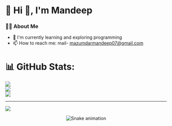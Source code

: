# 💫 Hi 👋, I'm Mandeep
### 👨‍💻 About Me
- 🌱 I'm currently learning and exploring programming
- 📫 How to reach me: mail- mazumdarmandeep07@gmail.com
# 📊 GitHub Stats:
![](https://github-readme-stats.vercel.app/api?username=mandeepmazumdar&theme=dark&hide_border=false&include_all_commits=false&count_private=false)<br/>
![](https://nirzak-streak-stats.vercel.app/?user=mandeepmazumdar&theme=dark&hide_border=false)<br/>
![](https://github-readme-stats.vercel.app/api/top-langs/?username=mandeepmazumdar&theme=dark&hide_border=false&include_all_commits=false&count_private=false&layout=compact)

---
[![](https://visitcount.itsvg.in/api?id=mandeepmazumdar&icon=0&color=0)](https://visitcount.itsvg.in)

<!-- Proudly created with GPRM ( https://gprm.itsvg.in ) -->
<!-- Snake Game Repo View -->

<div align="center">
  <img src="https://profile-readme-generator.com/assets/snake.svg" alt="Snake animation" />
</div>
